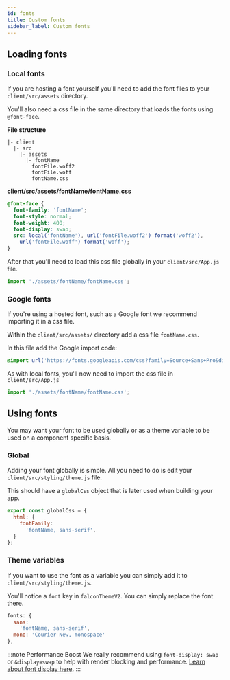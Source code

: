 ```yaml
---
id: fonts
title: Custom fonts
sidebar_label: Custom fonts
---
```


## Loading fonts

### Local fonts

If you are hosting a font yourself you'll need to add the font files to your `client/src/assets` directory.

You'll also need a css file in the same directory that loads the fonts using `@font-face`.

**File structure**
```
|- client
  |- src
    |- assets
      |- fontName
        fontFile.woff2
        fontFile.woff
        fontName.css
```

**client/src/assets/fontName/fontName.css**
```css
@font-face {
  font-family: 'fontName';
  font-style: normal;
  font-weight: 400;
  font-display: swap;
  src: local('fontName'), url('fontFile.woff2') format('woff2'),
    url('fontFile.woff') format('woff');
}
```

After that you'll need to load this css file globally in your `client/src/App.js` file.

```js
import './assets/fontName/fontName.css';
```

### Google fonts

If you're using a hosted font, such as a Google font we recommend importing it in a css file.

Within the `client/src/assets/` directory add a css file `fontName.css`.

In this file add the Google import code:

```css
@import url('https://fonts.googleapis.com/css?family=Source+Sans+Pro&display=swap');
```

As with local fonts, you'll now need to import the css file in `client/src/App.js`

```js
import './assets/fontName/fontName.css';
```


## Using fonts

You may want your font to be used globally or as a theme variable to be used on a component specific basis.

### Global

Adding your font globally is simple. All you need to do is edit your `client/src/styling/theme.js` file.

This should have a `globalCss` object that is later used when building your app.

```js
export const globalCss = {
  html: {
    fontFamily:
      'fontName, sans-serif',
  }
};
```

### Theme variables

If you want to use the font as a variable you can simply add it to `client/src/styling/theme.js`.

You'll notice a `font` key in `falconThemeV2`. You can simply replace the font there.

```js
fonts: {
  sans:
    'fontName, sans-serif',
  mono: 'Courier New, monospace'
},
```

:::note Performance Boost
We really recommend using `font-display: swap` or `&display=swap` to help with render blocking and performance. <a href="https://developer.mozilla.org/en-US/docs/Web/CSS/@font-face/font-display" target="_blank" rel="noopener noreferrer">Learn about font display here</a>.
:::
